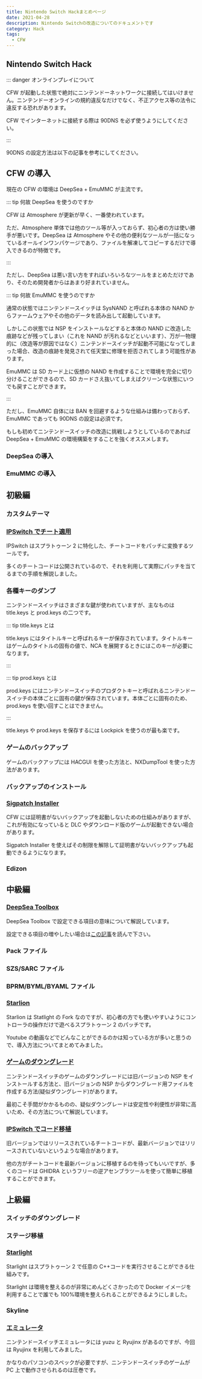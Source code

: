 ```yaml
---
title: Nintendo Switch Hackまとめページ
date: 2021-04-28
description: Nintendo Switchの改造についてのドキュメントです
category: Hack
tags:
  - CFW
---
```


## Nintendo Switch Hack

::: danger オンラインプレイについて

CFW が起動した状態で絶対にニンテンドーネットワークに接続してはいけません。ニンテンドーオンラインの規約違反なだけでなく、不正アクセス等の法令に違反する恐れがあります。

CFW でインターネットに接続する際は 90DNS を必ず使うようにしてください。

:::

90DNS の設定方法は以下の記事を参考にしてください。

## CFW の導入

現在の CFW の環境は DeepSea + EmuMMC が主流です。

::: tip 何故 DeepSea を使うのですか

CFW は Atmosphere が更新が早く、一番使われています。

ただ、Atmosphere 単体では他のツール等が入っておらず、初心者の方は使い勝手が悪いです。DeepSea は Atmosphere やその他の便利なツールが一括になっているオールインワンパケージであり、ファイルを解凍してコピーするだけで導入できるのが特徴です。

:::

ただし、DeepSea は悪い言い方をすればいろいろなツールをまとめただけであり、そのため開発者からはあまり好まれていません。

::: tip 何故 EmuMMC を使うのですか

通常の状態ではニンテンドースイッチは SysNAND と呼ばれる本体の NAND からファームウェアやその他のデータを読み出して起動しています。

しかしこの状態では NSP をインストールなどすると本体の NAND に改造した痕跡などが残ってしまい（これを NAND が汚れるなどといいます）、万が一物理的に（改造等が原因ではなく）ニンテンドースイッチが起動不可能になってしまった場合、改造の痕跡を発見されて任天堂に修理を拒否されてしまう可能性があります。

EmuMMC は SD カード上に仮想の NAND を作成することで環境を完全に切り分けることができるので、SD カードさえ抜いてしまえばクリーンな状態にいつでも戻すことができます。

:::

ただし、EmuMMC 自体には BAN を回避するような仕組みは備わっておらず、EmuMMC であっても 90DNS の設定は必須です。

もしも初めてニンテンドースイッチの改造に挑戦しようとしているのであれば DeepSea + EmuMMC の環境構築をすることを強くオススメします。

### DeepSea の導入

### EmuMMC の導入

## 初級編

### カスタムテーマ

### [IPSwitch でチート適用](posts/2019/04/01/ipswitch.html)

IPSwitch はスプラトゥーン 2 に特化した、チートコードをパッチに変換するツールです。

多くのチートコードは公開されているので、それを利用して実際にパッチを当てるまでの手順を解説しました。

### 各種キーのダンプ

ニンテンドースイッチはさまざまな鍵が使われていますが、主なものは title.keys と prod.keys の二つです。

::: tip title.keys とは

title.keys にはタイトルキーと呼ばれるキーが保存されています。タイトルキーはゲームのタイトルの固有の値で、NCA を展開するときにはこのキーが必要になります。

:::

::: tip prod.keys とは

prod.keys にはニンテンドースイッチのプロダクトキーと呼ばれるニンテンドースイッチの本体ごとに固有の鍵が保存されています。本体ごとに固有のため、prod.keys を使い回すことはできません。

:::

title.keys や prod.keys を保存するには Lockpick を使うのが最も楽です。

### ゲームのバックアップ

ゲームのバックアップには HACGUI を使った方法と、NXDumpTool を使った方法があります。

### バックアップのインストール

### [Sigpatch Installer](/posts/2021/06/10/nosigpatch.html)

CFW には証明書がないバックアップを起動しないための仕組みがありますが、これが有効になっていると DLC やダウンロード版のゲームが起動できない場合があります。

Sigpatch Installer を使えばその制限を解除して証明書がないバックアップも起動できるようになります。

### Edizon

## 中級編

### [DeepSea Toolbox](/posts/2020/06/19/hekatetoolbox.html)

DeepSea Toolbox で設定できる項目の意味について解説しています。

設定できる項目の増やしたい場合は[この記事](/posts/2020/06/19/hekatetoolbox.html)を読んで下さい。

### Pack ファイル

### SZS/SARC ファイル

### BPRM/BYML/BYAML ファイル

### [Starlion](/posts/2020/11/01/starlion.html)

Starlion は Statlight の Fork なのですが、初心者の方でも使いやすいようにコントローラの操作だけで遊べるスプラトゥーン 2 のパッチです。

Youtube の動画などでどんなことができるのかは知っている方が多いと思うので、導入方法についてまとめてみました。

### [ゲームのダウングレード](/posts/2021/01/06/pseudodowngrade.html)

ニンテンドースイッチのゲームのダウングレードには旧バージョンの NSP をインストールする方法と、旧バージョンの NSP からダウングレード用ファイルを作成する方法(疑似ダウングレード)があります。

最初こそ手間がかかるものの、疑似ダウングレードは安定性や利便性が非常に高いため、その方法について解説しています。

### [IPSwitch でコード移植](/posts/2020/04/20/ghidra.html)

旧バージョンではリリースされているチートコードが、最新バージョンではリリースされていないというような場合があります。

他の方がチートコードを最新バージョンに移植するのを待ってもいいですが、多くのコードは GHIDRA というフリーの逆アセンブラツールを使って簡単に移植することができます。

## 上級編

### スイッチのダウングレード

### ステージ移植

### [Starlight](/posts/2020/05/19/starlight.html)

Starlight はスプラトゥーン 2 で任意の C++コードを実行させることができる仕組みです。

Starlight は環境を整えるのが非常にめんどくさかったので Docker イメージを利用することで誰でも 100%環境を整えられることができるようにしました。

### Skyline

### [エミュレータ](/posts/2021/02/02/ryujinx.html)

ニンテンドースイッチエミュレータには yuzu と Ryujinx があるのですが、今回は Ryujinx を利用してみました。

かなりのパソコンのスペックが必要ですが、ニンテンドースイッチのゲームが PC 上で動作させられるのは圧巻です。
